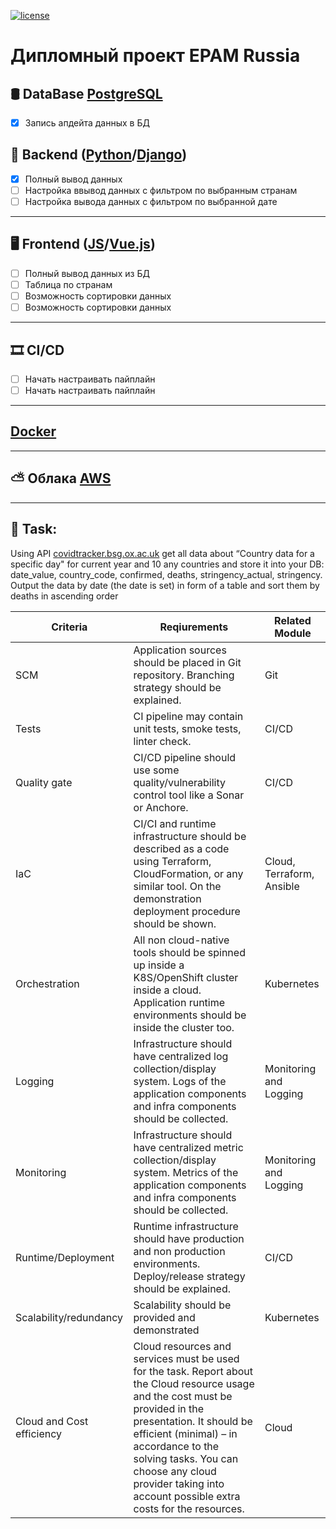 [![license](https://img.shields.io/github/license/mashape/apistatus.svg)]()

# Дипломный проект EPAM Russia



## 🛢 DataBase [PostgreSQL](https://www.postgresql.org)
* [x] Запись апдейта данных в БД



## 🔩 Backend ([Python](https://www.python.org)/[Django](https://docs.djangoproject.com/en/4.0/))
* [x] Полный вывод данных
* [ ] Настройка ввывод данных с фильтром по выбранным странам
* [ ] Настройка вывода данных с фильтром по выбранной дате
---
## 🖥 Frontend ([JS](https://www.javascript.com)/[Vue.js](https://vuejs.org))
* [ ] Полный вывод данных из БД
* [ ] Таблица по странам
* [ ] Возможность сортировки данных
* [ ] Возможность сортировки данных
---
## 🎞 CI/CD
*  [ ] Начать настраивать пайплайн
*  [ ] Начать настраивать пайплайн
---
## [Docker](https://www.docker.com)

---

## ⛅️ Облака [AWS](https://aws.amazon.com/)

---

## 📍 Task:

Using API [covidtracker.bsg.ox.ac.uk](https://covidtracker.bsg.ox.ac.uk/about-api) get all data about “Country data for a specific day" for current year and 10 any countries and store it into your DB: date_value, country_code, confirmed, deaths, stringency_actual, stringency. Output the data by date (the date is set) in form of a table and sort them by deaths in ascending order




<!-- --- -->



| Criteria  |  Reqiurements  |  Related Module |
| ------------ | ------------ | ------------ |
| SCM  |  Application sources should be placed in Git repository. Branching strategy should be explained. |  Git |
|  Tests |  CI pipeline may contain unit tests, smoke tests, linter check.  |  CI/CD |
|  Quality gate |  CI/CD pipeline should use some quality/vulnerability control tool like a Sonar or Anchore. |  CI/CD |
|  IaC |  CI/CI and runtime infrastructure should be described as a code using Terraform, CloudFormation, or any similar tool. On the demonstration deployment procedure should be shown. |  Cloud, Terraform, Ansible |
|  Orchestration |  All non cloud-native tools should be spinned up inside a K8S/OpenShift cluster inside a cloud. Application runtime environments should be inside the cluster too. |  Kubernetes |
|  Logging |  Infrastructure should have centralized log collection/display system. Logs of the application components and infra components should be collected. |  Monitoring and Logging |
|  Monitoring |  Infrastructure should have centralized metric collection/display system. Metrics of the application components and infra components should be collected. |  Monitoring and Logging |
|  Runtime/Deployment |  Runtime infrastructure should have production and non production environments.  Deploy/release strategy should be explained. |  CI/CD |
|  Scalability/redundancy |  Scalability should be provided and demonstrated |  Kubernetes |
|  Cloud and Cost efficiency |  Cloud resources and services must be used for the task. Report about the Cloud resource usage and the cost must be provided in the presentation. It should be efficient (minimal) – in accordance to the solving tasks. You can choose any cloud provider taking into account possible extra costs for the resources.  |  Cloud |
